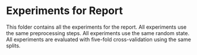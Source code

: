 # Experiments for Report

This folder contains all the experiments for the report. All experiments use the same preprocessing steps. All experiments use the same random state. All experiments are evaluated with five-fold cross-validation using the same splits.
